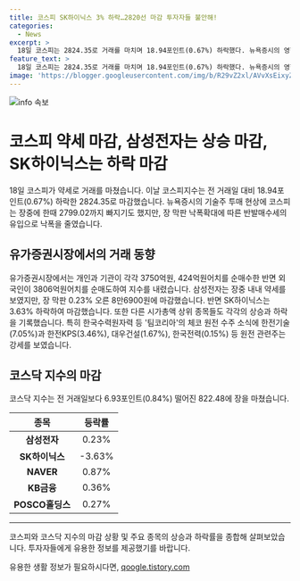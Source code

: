 ```yaml
---
title: 코스피 SK하이닉스 3% 하락…2820선 마감 투자자들 불안해!
categories:
  - News
excerpt: >
  18일 코스피는 2824.35로 거래를 마치며 18.94포인트(0.67%) 하락했다. 뉴욕증시의 영향으로 장중에는 2799.02까지 떨어졌지만, 막바지에 반발매수세가 유입되며 낙폭을 줄였다. 삼성전자는 장중 약세를 보였지만, SK하이닉스는 3.63% 하락했다. 반면, 원전 관련주들은 팀코리아의 체코 원전 수주 소식에 힘입어 강세를 보였다. 코스닥 지수는 822.48에 장을 마치며 6.93포인트(0.84%) 하락했다.
feature_text: >
  18일 코스피는 2824.35로 거래를 마치며 18.94포인트(0.67%) 하락했다. 뉴욕증시의 영향으로 장중에는 2799.02까지 떨어졌지만, 막바지에 반발매수세가 유입되며 낙폭을 줄였다. 삼성전자는 장중 약세를 보였지만, SK하이닉스는 3.63% 하락했다. 반면, 원전 관련주들은 팀코리아의 체코 원전 수주 소식에 힘입어 강세를 보였다. 코스닥 지수는 822.48에 장을 마치며 6.93포인트(0.84%) 하락했다.
image: 'https://blogger.googleusercontent.com/img/b/R29vZ2xl/AVvXsEixyZcFfHzMRdzZMjFBmAUKJYCLCGyLL1o632UiGVXcaFdKo_bkvkuCioo0uUKlGfBVcT3P84aROyZIXSBEx3Aw5nCQ3pTgDom1WDC4m8eifvWiAmWEEVb4x6G_l8C0QH225ldMjyaFvpxGEBGNO37VmDTDMHGhJPq73UglMfDca1-0aw/s1600/blogspot.png'
---
```


<p><img src="https://blogger.googleusercontent.com/img/b/R29vZ2xl/AVvXsEixyZcFfHzMRdzZMjFBmAUKJYCLCGyLL1o632UiGVXcaFdKo_bkvkuCioo0uUKlGfBVcT3P84aROyZIXSBEx3Aw5nCQ3pTgDom1WDC4m8eifvWiAmWEEVb4x6G_l8C0QH225ldMjyaFvpxGEBGNO37VmDTDMHGhJPq73UglMfDca1-0aw/s1600/blogspot.png" alt="info 속보" /></p>

<h1>코스피 약세 마감, 삼성전자는 상승 마감, SK하이닉스는 하락 마감</h1>

<p data-ke-size="size16">18일 코스피가 약세로 거래를 마쳤습니다. 이날 코스피지수는 전 거래일 대비 18.94포인트(0.67%) 하락한 2824.35로 마감했습니다. 뉴욕증시의 기술주 투매 현상에 코스피는 장중에 한때 2799.02까지 빠지기도 했지만, 장 막판 낙폭확대에 따른 반발매수세의 유입으로 낙폭을 줄였습니다.</p>

<h2 data-ke-size="size26">유가증권시장에서의 거래 동향</h2>

<p data-ke-size="size16">유가증권시장에서는 개인과 기관이 각각 3750억원, 424억원어치를 순매수한 반면 외국인이 3806억원어치를 순매도하여 지수를 내렸습니다. 삼성전자는 장중 내내 약세를 보였지만, 장 막판 0.23% 오른 8만6900원에 마감했습니다. 반면 SK하이닉스는 3.63% 하락하여 마감했습니다. 또한 다른 시가총액 상위 종목들도 각각의 상승과 하락을 기록했습니다. 특히 한국수력원자력 등 '팀코리아'의 체코 원전 수주 소식에 한전기술(7.05%)과 한전KPS(3.46%), 대우건설(1.67%), 한국전력(0.15%) 등 원전 관련주는 강세를 보였습니다.</p>

<h2 data-ke-size="size26">코스닥 지수의 마감</h2>

<p data-ke-size="size16">코스닥 지수는 전 거래일보다 6.93포인트(0.84%) 떨어진 822.48에 장을 마쳤습니다.</p>

<table>
    <thead>
        <tr>
            <th style="text-align: center;">종목</th>
            <th style="text-align: center;">등락률</th>
        </tr>
    </thead>
    <tbody>
        <tr>
            <td style="text-align: center;"><b>삼성전자</b></td>
            <td style="text-align: center;">0.23%</td>
        </tr>
        <tr>
            <td style="text-align: center;"><b>SK하이닉스</b></td>
            <td style="text-align: center;">-3.63%</td>
        </tr>
        <tr>
            <td style="text-align: center;"><b>NAVER</b></td>
            <td style="text-align: center;">0.87%</td>
        </tr>
        <tr>
            <td style="text-align: center;"><b>KB금융</b></td>
            <td style="text-align: center;">0.36%</td>
        </tr>
        <tr>
            <td style="text-align: center;"><b>POSCO홀딩스</b></td>
            <td style="text-align: center;">0.27%</td>
        </tr>
    </tbody>
</table>

<hr>

<p data-ke-size="size16">코스피와 코스닥 지수의 마감 상황 및 주요 종목의 상승과 하락률을 종합해 살펴보았습니다. 투자자들에게 유용한 정보를 제공했기를 바랍니다.</p>
유용한 생활 정보가 필요하시다면, <a href="https://qoogle.tistory.com" rel="dofollow">qoogle.tistory.com</a>


